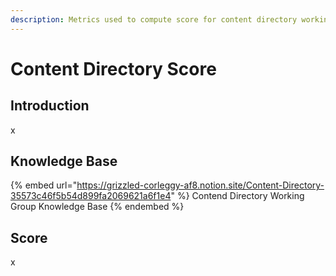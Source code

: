 ```yaml
---
description: Metrics used to compute score for content directory working group.
---
```


# Content Directory Score

## Introduction

x

## Knowledge Base

{% embed url="https://grizzled-corleggy-af8.notion.site/Content-Directory-35573c46f5b54d899fa2069621a6f1e4" %}
Contend Directory Working Group Knowledge Base
{% endembed %}

## Score

x
